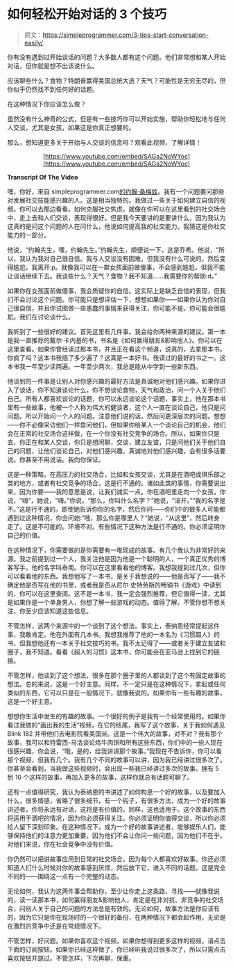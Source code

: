 # 如何轻松开始对话的 3 个技巧

> 原文：<https://simpleprogrammer.com/3-tips-start-conversation-easily/>

你有没有遇到过开始谈话的问题？大多数人都有这个问题。他们非常想和某人开始对话，但你就是想不出该说什么。

应该聊些什么？食物？特朗普赢得美国总统大选？天气？可能性是无穷无尽的，但你似乎仍然找不到任何好的话题。

在这种情况下你应该怎么做？

虽然没有什么神奇的公式，但是有一些技巧你可以开始实施，帮助你轻松地与任何人交谈，尤其是女孩，如果这是你真正想要的。

那么，想知道更多关于开始与人交谈的信息吗？观看此视频，了解详情！

<center>

[https://www.youtube.com/embed/SAGa2NoWYoc](https://www.youtube.com/embed/SAGa2NoWYoc)

</center>

**Transcript Of The Video**

嘿，你好，来自 simpleprogrammer.com[的约翰·桑梅兹](http://simpleprogrammer.com)。我有一个问题要问那些对发展社交技能感兴趣的人。这是相当独特的。我做过一些关于如何建立自信的视频。你可以去那边看看。如何克服社交焦虑，就像在你可以在这里看到的社交场合中，走上去和人们交谈，表现得很好。但是我今天要讲的是要讲什么，因为我认为这真的是问这个问题的人在问什么，他说如何提高我的社交能力。我猜这是你社交能力的一部分。

他说，“约翰先生，嘿，约翰先生。”约翰先生，顺便说一下，这是乔希。他说，“所以，我认为我对自己很自信。我与人交谈没有困难，但我没有什么可说的，然后变得尴尬，我离开:p。就像我可以在一群女孩面前做傻事，不会感到尴尬，但我不能让谈话继续下去。我谈些什么？天气？食物？我不知道……我需要你的帮助:d。”

如果你在女孩面前做傻事，我会质疑你的自信。这实际上是缺乏自信的表现，但我们不会讨论这个问题。你可能只是想评估一下，想想如果你——如果你认为你对自己很自信，并且你试图做一些愚蠢的事情来获得关注，你可能不是。你可能会很尴尬。我们在讨论谈什么。

我听到了一些很好的建议。首先这里有几件事。我会给你两种来源的建议。第一本是我一直推荐的戴尔·卡内基的书，书名是《如何赢得朋友&影响他人》。你可以在这里查看。如果你曾经读过那本书，并且正在看这个频道，说真的，去拿那本书。你疯了吗？这本书我插了多少遍了？这真是一本好书。我读过的最好的书之一。这本书我一年至少读两遍。一年至少两次，我总是能从中学到一些新东西。

他谈到的一件事是让别人对你感兴趣的最好方法是真诚地对他们感兴趣。如果你进入了谈话，你不知道谈论什么，你不想谈论食物，天气和政治，问一个人关于他们自己。所有人都喜欢谈论的话题，你可以永远谈论这个话题，事实上，他在那本书里有一些故事，他被一个人称为伟大的健谈者，这个人一直在谈论自己，他只是问问题。所以开始问一个人的问题。注意他们说的话，然后问更深层次的问题。想想——你不必像采访他们一样盘问他们，但如果你给某人一个谈论自己的机会，他们会在正常的社交场合这样做，在一个你没有社交竞争的场合。所以，如果你只是去，你正在和某人交谈，你只是想闲聊，交谈，建立友谊，只是问他们关于他们自己的问题，让他们谈论自己，对他们感兴趣，真诚地对他们感兴趣，会有很多话要说。你甚至不用说话。我向你保证。

这是一种策略。在高压力的社交场合，比如和女孩交谈，尤其是在酒吧或俱乐部之类的地方，或者有社交竞争的场合，这是行不通的。诸如此类的事情，你需要说出来，因为你要——我的意思是说，让我们诚实一点。你在酒吧里走向一个女孩，你说，“嗨”，她说，“嗨。”你说，“那么，你叫什么名字？”她说，“滚开。”“我的名字是不。”这是行不通的。即使她告诉你你的名字，然后你问——你们中的很多人可能都遇到过这种情况，你会问她:“哦，那么你是哪里人？”她说，“从这里”，然后转身走了。这是不可能的。环境不对。有些情况下这种方法是行不通的。你必须证明你自己的价值。

在这种情况下，你需要做的是你需要有一堆现成的故事。有几个我认为非常好的来源。我之前提到过一个人，我关注他是因为他是一个聪明的人，一个真正优秀的博客写手。他的名字叫泰南。你可以在这里看看他的博客。我想我提到过几次，但你可以看看他的东西。我想他写了一本书，是关于我想说的——他是否写了——我不确定他是否写在他的书里，或者我是否从尼尔·史特劳斯的畅销书《游戏》中读到的，你可以在这里查阅。这不是一本书，我一定会强烈推荐，但它值得一读，尤其是如果你是一个单身男人，你想了解一些游戏的动态。值得了解。不管你想不想关注，你至少应该知道这些信息。

不管怎样，这两个来源中的一个谈到了这个想法。事实上，泰纳恩经常提起这件事，我敢肯定。他在外面有几本书。我想我推荐了他的一本名为《习惯超人》的书，但我想他还有一本关于社交技巧的书。我不太记得了——或者关于建立友谊和圈子，我不知道。看看《超人的习惯》这本书，你可能会在亚马逊上找到它的链接。

不管怎样，他谈到了这个想法，很多在那个圈子里的人都谈到了这个有固定故事的想法。总的来说，这是一个好主意。同样，不一定只是在这种情况下，拿起或任何类似的东西，它可以只是在一般情况下，就像我说的。如果你有一些有趣的故事，这是一个好主意。

想想你生活中发生的有趣的故事。一个很好的例子是我有一个经常使用的。如果你看过我做的“画出我的生活”视频，在它的结尾，我写了这个故事，关于我如何遇见 Blink 182 并带他们去电影院看美国派。这是一个伟大的故事，对不对？我有那个故事，我可以和特雷西-马洛谈论烙牛肉饼和所有这些东西，你们中的一些人现在很感兴趣，你会说，“哦，是的，给我讲讲那个故事。”我现在不告诉你，你可以看那个视频，但我有几个。我有几个不同的故事可以讲，因为我已经讲过很多次了。你甚至会看到，当我做这些视频时，会出现一些我已经讲过多次的故事。拥有 5 到 10 个这样的故事，再加入更多的故事，这样你就总有话题可聊了。

还有一点值得研究，我认为泰纳恩的书讲述了如何构思一个好的故事，以及要加入什么，很多情感，省略了很多细节，有一个钩子，有很多方法，成为一个好的故事讲述者，你将永远有对话，这将是有价值的。同样，这也适用于。这个故事的东西将适用于酒吧的情况，因为你必须获得关注。你必须证明你值得交谈，所以你必须给人留下深刻印象。在这种情况下，成为一个好的故事讲述者，能够娱乐人们，能够保持他们的注意力更加重要，因为他们不会让你问一些问题，因为他们不在乎。对他们来说，你在社会竞争中没有价值。

你仍然可以把讲故事应用到日常的社交场合，因为每个人都喜欢好故事。你还必须知道人们什么时候对你的故事感到厌烦，然后放下它，进入不同的话题。这是完全不同的——围绕这一点有一个完整的动态。

无论如何，我认为这两件事会帮助你，至少让你走上这条路，寻找——就像我说的，读一读那本书，如何赢得朋友&影响他人，肯定是在非对抗、非竞争的社交场合，问别人关于自己的问题的方法总是有效的。无论如何，故事方法是你应该有的，因为它只是你在现场时的一个很好的备份，在两种情况下都会起作用，无论是在激烈的竞争中还是在常规情况下。

不管怎样，好问题。如果你喜欢这个视频，如果你想得到更多这样的视频，请点击下面的订阅按钮。如果你已经这样做了，你已经听我说过很多次了，所以只需点击喜欢按钮并跳过。不管怎样，下次再聊，保重。